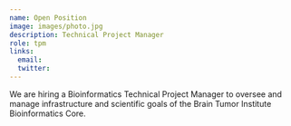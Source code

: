 ```yaml
---
name: Open Position
image: images/photo.jpg
description: Technical Project Manager
role: tpm
links:
  email: 
  twitter: 
---
```


We are hiring a Bioinformatics Technical Project Manager to oversee and manage infrastructure and scientific goals of the Brain Tumor Institute Bioinformatics Core.